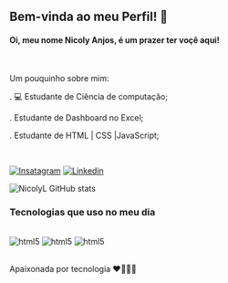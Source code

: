 
## Bem-vinda ao meu Perfil! 👋

#### Oi, meu nome Nicoly Anjos, é um prazer ter voçê aqui!
</br>

<p>Um pouquinho sobre mim:</p>
<p>.  💻 Estudante de Ciência de computação;</p>
<p>. Estudante de Dashboard no Excel;</p>
<p>. Estudante de HTML | CSS  |JavaScript;</p>
</br>

[![Insatagram](https://img.shields.io/badge/Instagram-E4405F?style=for-the-badge&logo=instagram&logoColor=white)](https://www.instagram.com/nicolyanjosofc/)
[![Linkedin](https://img.shields.io/badge/LinkedIn-0077B5?style=for-the-badge&logo=linkedin&logoColor=white)](https://www.linkedin.com/in/nicoly-de-lima-anjos-25b354114/)


![NicolyL GitHub stats](https://github-readme-stats.vercel.app/api?username=NicolyL&show_icons=true&theme=radical)

### Tecnologias que uso no meu dia

<div style="display: inline_block"><br/>
<img aling="center" alt="html5" src="https://img.shields.io/badge/HTML5-E34F26?style=for-the-badge&logo=html5&logoColor=white"/>
<img aling="center" alt="html5" src="https://img.shields.io/badge/CSS-239120?&style=for-the-badge&logo=css3&logoColor=white"/>
<img aling="center" alt="html5" src="https://img.shields.io/badge/JavaScript-F7DF1E?style=for-the-badge&logo=javascript&logoColor=black"/>
<div>
<br/>

<p> Apaixonada por tecnologia ❤️👩🏾‍💻
